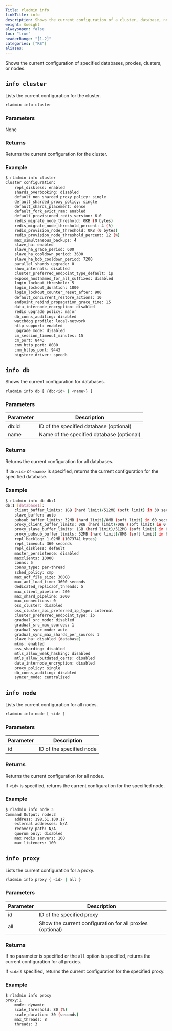 ```yaml
---
Title: rladmin info
linkTitle: info
description: Shows the current configuration of a cluster, database, node, or proxy.
weight: $weight
alwaysopen: false
toc: "true"
headerRange: "[1-2]"
categories: ["RS"]
aliases:
---
```


Shows the current configuration of specified databases, proxies, clusters, or nodes.

## `info cluster`

Lists the current configuration for the cluster.

```sh
rladmin info cluster
```

### Parameters

None

### Returns

Returns the current configuration for the cluster.

### Example

``` sh
$ rladmin info cluster
Cluster configuration:
    repl_diskless: enabled
    shards_overbooking: disabled
    default_non_sharded_proxy_policy: single
    default_sharded_proxy_policy: single
    default_shards_placement: dense
    default_fork_evict_ram: enabled
    default_provisioned_redis_version: 6.0
    redis_migrate_node_threshold: 0KB (0 bytes)
    redis_migrate_node_threshold_percent: 4 (%)
    redis_provision_node_threshold: 0KB (0 bytes)
    redis_provision_node_threshold_percent: 12 (%)
    max_simultaneous_backups: 4
    slave_ha: enabled
    slave_ha_grace_period: 600
    slave_ha_cooldown_period: 3600
    slave_ha_bdb_cooldown_period: 7200
    parallel_shards_upgrade: 0
    show_internals: disabled
    cluster_preferred_endpoint_type_default: ip
    expose_hostnames_for_all_suffixes: disabled
    login_lockout_threshold: 5
    login_lockout_duration: 1800
    login_lockout_counter_reset_after: 900
    default_concurrent_restore_actions: 10
    endpoint_rebind_propagation_grace_time: 15
    data_internode_encryption: disabled
    redis_upgrade_policy: major
    db_conns_auditing: disabled
    watchdog profile: local-network
    http support: enabled
    upgrade mode: disabled
    cm_session_timeout_minutes: 15
    cm_port: 8443
    cnm_http_port: 8080
    cnm_https_port: 9443
    bigstore_driver: speedb
```

## `info db`

Shows the current configuration for databases.

```sh
rladmin info db [ {db:<id> | <name>} ]
```

### Parameters

| Parameter | Description |
|-----------|-------------|
| db:id     | ID of the specified database (optional) |
| name      | Name of the specified database (optional) |

### Returns

Returns the current configuration for all databases.

If `db:<id>` or `<name>` is specified, returns the current configuration for the specified database.

### Example

``` sh
$ rladmin info db db:1
db:1 [database1]:
    client_buffer_limits: 1GB (hard limit)/512MB (soft limit) in 30 seconds
    slave_buffer: auto
    pubsub_buffer_limits: 32MB (hard limit)/8MB (soft limit) in 60 seconds
    proxy_client_buffer_limits: 0KB (hard limit)/0KB (soft limit) in 0 seconds
    proxy_slave_buffer_limits: 1GB (hard limit)/512MB (soft limit) in 60 seconds
    proxy_pubsub_buffer_limits: 32MB (hard limit)/8MB (soft limit) in 60 seconds
    repl_backlog: 1.02MB (1073741 bytes)
    repl_timeout: 360 seconds
    repl_diskless: default
    master_persistence: disabled
    maxclients: 10000
    conns: 5
    conns_type: per-thread
    sched_policy: cmp
    max_aof_file_size: 300GB
    max_aof_load_time: 3600 seconds
    dedicated_replicaof_threads: 5
    max_client_pipeline: 200
    max_shard_pipeline: 2000
    max_connections: 0
    oss_cluster: disabled
    oss_cluster_api_preferred_ip_type: internal
    cluster_preferred_endpoint_type: ip
    gradual_src_mode: disabled
    gradual_src_max_sources: 1
    gradual_sync_mode: auto
    gradual_sync_max_shards_per_source: 1
    slave_ha: disabled (database)
    mkms: enabled
    oss_sharding: disabled
    mtls_allow_weak_hashing: disabled
    mtls_allow_outdated_certs: disabled
    data_internode_encryption: disabled
    proxy_policy: single
    db_conns_auditing: disabled
    syncer_mode: centralized
```

## `info node`

Lists the current configuration for all nodes.

```sh
rladmin info node [ <id> ]
```

### Parameters

| Parameter | Description |
|-----------|-------------|
| id     | ID of the specified node |

### Returns

Returns the current configuration for all nodes.

If `<id>` is specified, returns the current configuration for the specified node.

### Example

``` sh
$ rladmin info node 3
Command Output: node:3
    address: 198.51.100.17
    external addresses: N/A
    recovery path: N/A
    quorum only: disabled
    max redis servers: 100
    max listeners: 100
```

## `info proxy`

Lists the current configuration for a proxy.

``` sh
rladmin info proxy { <id> | all }
```

### Parameters

| Parameter | Description |
|-----------|-------------|
| id      | ID of the specified proxy |
| all       | Show the current configuration for all proxies (optional) |

### Returns

If no parameter is specified or the `all` option is specified, returns the current configuration for all proxies.

If `<id>`is specified, returns the current configuration for the specified proxy.

### Example

``` sh
$ rladmin info proxy
proxy:1
    mode: dynamic
    scale_threshold: 80 (%)
    scale_duration: 30 (seconds)
    max_threads: 8
    threads: 3
```
